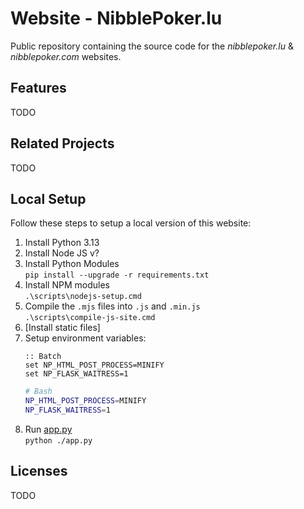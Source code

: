 # Website - NibblePoker.lu
Public repository containing the source code for the *nibblepoker.lu* & *nibblepoker.com* websites.


## Features
TODO


## Related Projects
TODO


## Local Setup
Follow these steps to setup a local version of this website:
1. Install Python 3.13
2. Install Node JS v?
3. Install Python Modules \
   `pip install --upgrade -r requirements.txt`
4. Install NPM modules \
   `.\scripts\nodejs-setup.cmd`
5. Compile the `.mjs` files into `.js` and `.min.js` \
   `.\scripts\compile-js-site.cmd`
6. [Install static files]
7. Setup environment variables:
   ```batch
   :: Batch
   set NP_HTML_POST_PROCESS=MINIFY
   set NP_FLASK_WAITRESS=1
   ```
   ```bash
   # Bash
   NP_HTML_POST_PROCESS=MINIFY
   NP_FLASK_WAITRESS=1
   ```
8. Run [app.py](app.py) \
   `python ./app.py`


## Licenses
TODO
